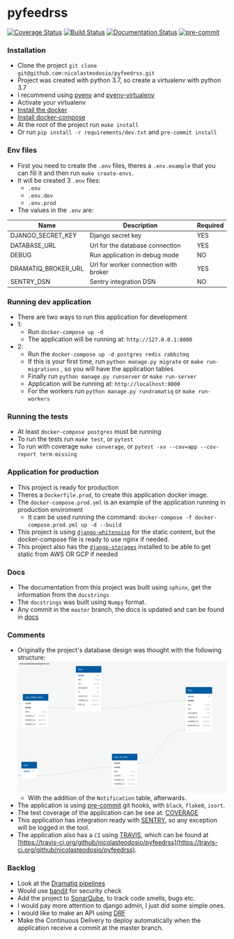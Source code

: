 # pyfeedrss

[![Coverage Status](https://coveralls.io/repos/github/nicolasteodosio/pyfeedrss/badge.svg?branch=master)](https://coveralls.io/github/nicolasteodosio/pyfeedrss?branch=master)
[![Build Status](https://travis-ci.org/nicolasteodosio/pyfeedrss.svg?branch=master)](https://travis-ci.org/nicolasteodosio/pyfeedrss)
[![Documentation Status](https://readthedocs.org/projects/pyfeedrss/badge/?version=latest)](https://pyfeedrss.readthedocs.io/en/latest/?badge=latest)
[![pre-commit](https://img.shields.io/badge/pre--commit-enabled-brightgreen?logo=pre-commit&logoColor=white)](https://github.com/pre-commit/pre-commit)

### Installation ###
* Clone the project `git clone git@github.com:nicolasteodosio/pyfeedrss.git`
* Project was created with python 3.7, so create a virtualenv with python 3.7
* I recommend using [pyenv](https://github.com/pyenv/pyenv-installer) and [pyenv-virtualenv](https://github.com/pyenv/pyenv-virtualenv#installation)
* Activate your virtualenv
* [Install the docker](https://docs.docker.com/install/linux/docker-ce/ubuntu/#install-using-the-repository)
* [Install docker-compose](https://docs.docker.com/compose/install/#install-compose)
* At the root of the project run `make install`
* Or run `pip install -r requirements/dev.txt` and `pre-commit install`

### Env files ###
* First you need to create the `.env` files, theres a `.env.example` that you can fill it and then run `make create-envs`.
* It will be created 3 `.env` files: 
    * `.env`
    * `.env.dev`
    * `.env.prod`   
* The values in the `.env` are:

| Name                      | Description                                                                   | Required  |
| ------------------------- | ----------------------------------------------------------------------------- | --------- |
| DJANGO_SECRET_KEY         | Django secret key                                                             | YES       |
| DATABASE_URL              | Url for the database connection                                               | YES       |
| DEBUG                     | Run application in debug mode                                                 | NO        |
| DRAMATIQ_BROKER_URL       | Url for worker connection with broker                                         | YES       |
| SENTRY_DSN                | Sentry integration DSN                                                        | NO        |

### Running dev application ###
* There are two ways to run this application for development
* 1:
    * Run `docker-compose up -d`
    * The application will be running at: `http://127.0.0.1:8000`
* 2:
    * Run the `docker-compose up -d postgres redis rabbitmq`
    * If this is your first time, run `python manage.py migrate` or `make run-migrations`
    , so you will have the application tables
    * Finally run `python manage.py runserver` or `make run-server`
    * Application will be running at: `http://localhost:8000`
    * For the workers run `python manage.py rundramatiq` or `make run-workers`

    
### Running the tests ###
* At least `docker-compose postgres` must be running
* To run the tests run `make test`, or `pytest`
* To run with coverage `make converage`, or `pytest -xv --cov=app --cov-report term-missing`

### Application for production ###
* This project is ready for production
* Theres a `Dockerfile.prod`, to create this application docker image.
* The `docker-compose.prod.yml` is an example of the application running in production enviroment
    * It cam be used running the command: `docker-compose -f docker-compose.prod.yml up -d --build`
* This project is using [`django-whitenoise`](http://whitenoise.evans.io/en/stable/index.html) for the static content,
 but the docker-compose file is ready to use nginx if needed.
* This project also has the [`django-storages`](https://django-storages.readthedocs.io/en/latest/)
installed to be able to get static from AWS OR GCP if needed

### Docs ###
* The documentation from this project was built using `sphinx`, get the information from the `docstrings`
* The `docstrings` was built using `Numpy` format.
* Any commit in the `master` branch, the docs is updated and can be found in 
[docs](https://pyfeedrss.readthedocs.io/en/latest)

### Comments ###
* Originally the project's database design was thought with the following structure:
    ![image](./DB_model.png)
    * With the addition of the `Notification` table, afterwards. 
* The application is using [pre-commit](https://pre-commit.com/) git hooks, with `black`, `flake8`, `isort`.
* The test coverage of the application can be see at: [COVERAGE](https://coveralls.io/github/nicolasteodosio/pyfeedrss) 
* This application has integration ready with [SENTRY](https://sentry.io), so any exception will be logged in the tool.
* The application also has a `CI` using [TRAVIS](https://travis-ci.org/), which can be found at [https://travis-ci.org/github/nicolasteodosio/pyfeedrss](https://travis-ci.org/github/nicolasteodosio/pyfeedrss).

### Backlog ###

* Look at the [Dramatiq pipelines](https://dramatiq.io/cookbook.html#pipelines)
* Would use [bandit](https://github.com/PyCQA/bandit) for security check
* Add the project to [SonarQube](https://www.sonarqube.org/), to track code smells, bugs etc.
* I would pay more attention to django admin, I just did some simple ones.
* I would like to make an API using [DRF](https://www.django-rest-framework.org/)
* Make the Continuous Delivery to deploy automatically when the application receive a commit at the master branch. 